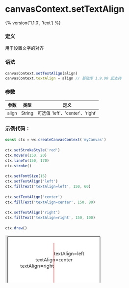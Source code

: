 # canvasContext.setTextAlign
{% version('1.1.0', 'text') %}

### 定义
用于设置文字的对齐

### 语法
```javascript
canvasContext.setTextAlign(align)
canvasContext.textAlign = align // 基础库 1.9.90 起支持
```

### 参数

| 参数  | 类型                      | 定义                             |
| ----- | ------------------------- | ----                             |
| align | String                    | 可选值 'left'、'center'、'right' |

### 示例代码：

```js
const ctx = wx.createCanvasContext('myCanvas')

ctx.setStrokeStyle('red')
ctx.moveTo(150, 20)
ctx.lineTo(150, 170)
ctx.stroke()

ctx.setFontSize(15)
ctx.setTextAlign('left')
ctx.fillText('textAlign=left', 150, 60)

ctx.setTextAlign('center')
ctx.fillText('textAlign=center', 150, 80)

ctx.setTextAlign('right')
ctx.fillText('textAlign=right', 150, 100)

ctx.draw()
```

![](../../image/canvas/set-text-align.png)
